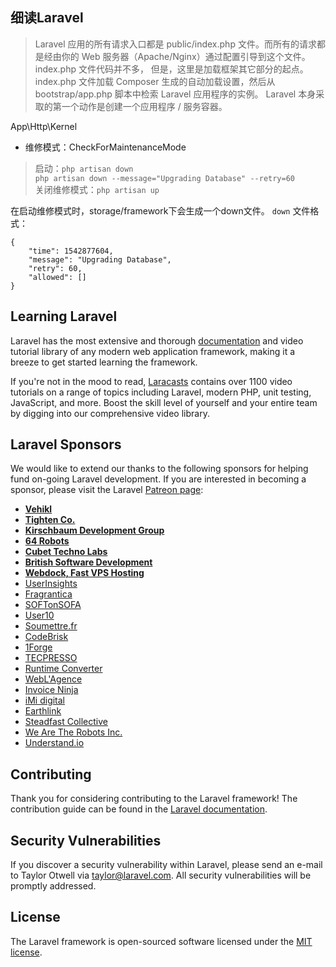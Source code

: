 ## 细读Laravel 

>Laravel 应用的所有请求入口都是 public/index.php 文件。而所有的请求都是经由你的 Web 服务器（Apache/Nginx）通过配置引导到这个文件。 index.php 文件代码并不多，
但是，这里是加载框架其它部分的起点。index.php 文件加载 Composer 生成的自动加载设置，然后从 bootstrap/app.php 脚本中检索 Laravel 应用程序的实例。
Laravel 本身采取的第一个动作是创建一个应用程序 / 服务容器。

App\Http\Kernel
- 维修模式：CheckForMaintenanceMode
> 启动：`php artisan down`  
  `php artisan down --message="Upgrading Database" --retry=60`    
  关闭维修模式：`php artisan up`  
 
  在启动维修模式时，storage/framework下会生成一个down文件。
  `down` 文件格式：  
  ```
  {
      "time": 1542877604,
      "message": "Upgrading Database",
      "retry": 60,
      "allowed": []
  }
  
  ```

## Learning Laravel

Laravel has the most extensive and thorough [documentation](https://laravel.com/docs) and video tutorial library of any modern web application framework, making it a breeze to get started learning the framework.

If you're not in the mood to read, [Laracasts](https://laracasts.com) contains over 1100 video tutorials on a range of topics including Laravel, modern PHP, unit testing, JavaScript, and more. Boost the skill level of yourself and your entire team by digging into our comprehensive video library.

## Laravel Sponsors

We would like to extend our thanks to the following sponsors for helping fund on-going Laravel development. If you are interested in becoming a sponsor, please visit the Laravel [Patreon page](https://patreon.com/taylorotwell):

- **[Vehikl](https://vehikl.com/)**
- **[Tighten Co.](https://tighten.co)**
- **[Kirschbaum Development Group](https://kirschbaumdevelopment.com)**
- **[64 Robots](https://64robots.com)**
- **[Cubet Techno Labs](https://cubettech.com)**
- **[British Software Development](https://www.britishsoftware.co)**
- **[Webdock, Fast VPS Hosting](https://www.webdock.io/en)**
- [UserInsights](https://userinsights.com)
- [Fragrantica](https://www.fragrantica.com)
- [SOFTonSOFA](https://softonsofa.com/)
- [User10](https://user10.com)
- [Soumettre.fr](https://soumettre.fr/)
- [CodeBrisk](https://codebrisk.com)
- [1Forge](https://1forge.com)
- [TECPRESSO](https://tecpresso.co.jp/)
- [Runtime Converter](http://runtimeconverter.com/)
- [WebL'Agence](https://weblagence.com/)
- [Invoice Ninja](https://www.invoiceninja.com)
- [iMi digital](https://www.imi-digital.de/)
- [Earthlink](https://www.earthlink.ro/)
- [Steadfast Collective](https://steadfastcollective.com/)
- [We Are The Robots Inc.](https://watr.mx/)
- [Understand.io](https://www.understand.io/)

## Contributing

Thank you for considering contributing to the Laravel framework! The contribution guide can be found in the [Laravel documentation](https://laravel.com/docs/contributions).

## Security Vulnerabilities

If you discover a security vulnerability within Laravel, please send an e-mail to Taylor Otwell via [taylor@laravel.com](mailto:taylor@laravel.com). All security vulnerabilities will be promptly addressed.

## License

The Laravel framework is open-sourced software licensed under the [MIT license](https://opensource.org/licenses/MIT).
